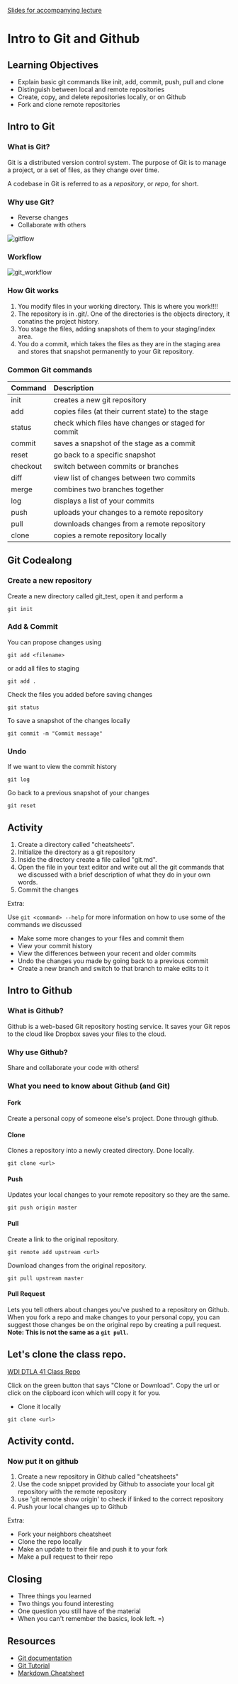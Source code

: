 [Slides for accompanying lecture](https://presentations.generalassemb.ly/9e85fb2a9aafc3f39b0ca0c1ece18e38)

# Intro to Git and Github

## Learning Objectives
+ Explain basic git commands like init, add, commit, push, pull and clone
+ Distinguish between local and remote repositories
+ Create, copy, and delete repositories locally, or on Github
+ Fork and clone remote repositories

## Intro to Git

### What is Git?

Git is a distributed version control system. The purpose of Git is to manage a project, or a set of files, as they change over time.

A codebase in Git is referred to as a *repository*, or *repo*, for short.

### Why use Git?

+ Reverse changes
+ Collaborate with others

![gitflow](http://rogerdudler.github.io/git-guide/img/branches.png)

### Workflow
![git_workflow](http://i.imgur.com/3HCGTlP.png)

### How Git works
1. You modify files in your working directory. This is where you work!!!!
2. The repository is in .git/. One of the directories is the objects directory, it conatins the project history.
3. You stage the files, adding snapshots of them to your staging/index area.
4. You do a commit, which takes the files as they are in the staging area and stores that snapshot permanently to your Git repository.

### Common Git commands

| Command  | Description |
| :------- | :-----------|
| init     | creates a new git repository |
| add      | copies files (at their current state) to the stage |
| status   | check which files have changes or staged for commit |
| commit   | saves a snapshot of the stage as a commit |
| reset    | go back to a specific snapshot |
| checkout | switch between commits or branches |
| diff     | view list of changes between two commits |
| merge    | combines two branches together |
| log      | displays a list of your commits |
| push     | uploads your changes to a remote repository |
| pull     | downloads changes from a remote repository |
| clone    | copies a remote repository locally |

## Git Codealong

### Create a new repository 
Create a new directory called git_test, open it and perform a
```
git init
```
### Add & Commit
You can propose changes using
```
git add <filename>
```
or add all files to staging
```
git add .
```
Check the files you added before saving changes
```
git status
```
To save a snapshot of the changes locally
```
git commit -m "Commit message"
```
### Undo
If we want to view the commit history
```
git log
```
Go back to a previous snapshot of your changes
```
git reset
```
## Activity

1. Create a directory called "cheatsheets".
2. Initialize the directory as a git repository
3. Inside the directory create a file called "git.md".
4. Open the file in your text editor and write out all the git commands that we discussed with a brief description of what they do in your own words.
5. Commit the changes

Extra:

Use `git <command> --help` for more information on how to use some of the commands we discussed

+ Make some more changes to your files and commit them
+ View your commit history
+ View the differences between your recent and older commits
+ Undo the changes you made by going back to a previous commit
+ Create a new branch and switch to that branch to make edits to it

## Intro to Github

### What is Github?
Github is a web-based Git repository hosting service. It saves your Git repos to the cloud like Dropbox saves your files to the cloud.

### Why use Github?
Share and collaborate your code with others!

### What you need to know about Github (and Git)

#### Fork
Create a personal copy of someone else's project. Done through github.

#### Clone
Clones a repository into a newly created directory. Done locally.
```
git clone <url>
```

#### Push
Updates your local changes to your remote repository so they are the same.
```
git push origin master
```

#### Pull
Create a link to the original repository.
```
git remote add upstream <url>
```
Download changes from the original repository.
```
git pull upstream master
```

#### Pull Request
Lets you tell others about changes you've pushed to a repository on Github. When you fork a repo and make changes to your personal copy, you can suggest those changes be on the original repo by creating a pull request. __Note: This is not the same as a `git pull`.__

## Let's clone the class repo.
[WDI DTLA 41 Class Repo](https://github.com/WDI-DTLA-41/classroom)

Click on the green button that says "Clone or Download".
Copy the url or click on the clipboard icon which will copy it for you.

+ Clone it locally
```
git clone <url>
```

## Activity contd.

### Now put it on github
1. Create a new repository in Github called "cheatsheets"
2. Use the code snippet provided by Github to associate your local git repository with the remote repository
3. use 'git remote show origin' to check if linked to the correct repository
3. Push your local changes up to Github

Extra:
+ Fork your neighbors cheatsheet
+ Clone the repo locally
+ Make an update to their file and push it to your fork
+ Make a pull request to their repo

## Closing

- Three things you learned
- Two things you found interesting
- One question you still have of the material
- When you can't remember the basics, look left. =)

## Resources
- [Git documentation](https://git-scm.com/doc)
- [Git Tutorial](https://www.atlassian.com/git/tutorials)
- [Markdown Cheatsheet](https://github.com/adam-p/markdown-here/wiki/Markdown-Here-Cheatsheet)
